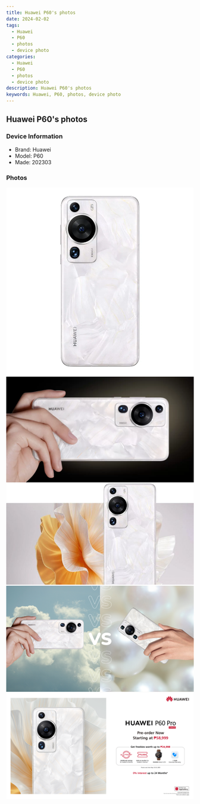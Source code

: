 ```yaml
---
title: Huawei P60's photos
date: 2024-02-02
tags: 
  - Huawei
  - P60
  - photos
  - device photo
categories: 
  - Huawei
  - P60
  - photos
  - device photo
description: Huawei P60's photos
keywords: Huawei, P60, photos, device photo
---
```


## Huawei P60's photos

### Device Information

- Brand: Huawei
- Model: P60
- Made: 202303

### Photos

![/images/best-assets/devices/huawei/huawei-p60/1.jpg](/images/best-assets/devices/huawei/huawei-p60/1.jpg)
![/images/best-assets/devices/huawei/huawei-p60/2.jpg](/images/best-assets/devices/huawei/huawei-p60/2.jpg)
![/images/best-assets/devices/huawei/huawei-p60/3.jpg](/images/best-assets/devices/huawei/huawei-p60/3.jpg)
![/images/best-assets/devices/huawei/huawei-p60/4.jpg](/images/best-assets/devices/huawei/huawei-p60/4.jpg)
![/images/best-assets/devices/huawei/huawei-p60/5.jpg](/images/best-assets/devices/huawei/huawei-p60/5.jpg)

